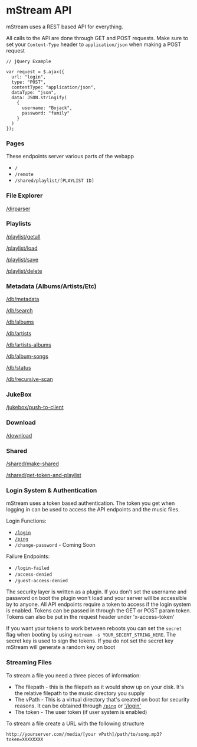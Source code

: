 # mStream API

mStream uses a REST based API for everything.  

All calls to the API are done through GET and POST requests.  Make sure to set your `Content-Type` header to `application/json` when making a POST request

```
// jQuery Example

var request = $.ajax({
  url: "login",
  type: "POST",
  contentType: "application/json",
  dataType: "json",
  data: JSON.stringify(
    {
      username: "Bojack",
      password: "family"
    }
  )
});
```

### Pages

These endpoints server various parts of the webapp

* `/`
* `/remote`
* `/shared/playlist/[PLAYLIST ID]`


### File Explorer

[/dirparser](API/dirparser.md)

### Playlists

[/playlist/getall](API/playlist_getall.md)

[/playlist/load](API/playlist_load.md)

[/playlist/save](API/playlist_save.md)

[/playlist/delete](API/playlist_delete.md)

### Metadata (Albums/Artists/Etc)

[/db/metadata](API/db_metadata.md)

[/db/search](API/db_search.md)

[/db/albums](API/db_albums.md)

[/db/artists](API/db_artists.md)

[/db/artists-albums](API/db_artists-albums.md)

[/db/album-songs](API/db_album-songs.md)

[/db/status](API/db_status.md)

[/db/recursive-scan](API/db_recursive-scan.md)

### JukeBox

[/jukebox/push-to-client](API/jukebox_push-to-client.md)

### Download

[/download](API/download.md)

### Shared

[/shared/make-shared](API/shared_make-shared.md)

[/shared/get-token-and-playlist](API/shared_get-token-and-playlist.md)


### Login System & Authentication

mStream uses a token based authentication.  The token you get when logging in can be used to access the API endpoints and the music files.

Login Functions:

* [`/login`](API/login.md)
* [`/ping`](API/ping.md)
* `/change-password` - Coming Soon

Failure Endpoints:

* `/login-failed`
* `/access-denied`
* `/guest-access-denied`

The security layer is written as a plugin.  If you don't set the username and password on boot the plugin won't load and your server will be accessible by to anyone.  All API endpoints require a token to access if the login system is enabled.  Tokens can be passed in through the GET or POST param token.  Tokens can also be put in the request header under 'x-access-token'

If you want your tokens to work between reboots you can set the `secret` flag when booting by using `mstream -s YOUR_SECERT_STRING_HERE`.  The secret key is used to sign the tokens. If you do not set the secret key mStream will generate a random key on boot


### Streaming Files

To stream a file you need a three pieces  of information:
- The filepath - this is the filepath as it would show up on your disk.  It's the relative filepath to the music directory  you supply
- The vPath - This is a virtual directory that's created on boot for security reasons.  It can be obtained through [`/ping`](API/ping.md) or ['/login'](API/login.md)
- The token - The user token (if user system is enabled)

To stream a file create a URL with the following structure
```
http://yourserver.com//media/[your vPath]/path/to/song.mp3?token=XXXXXXXX
```
